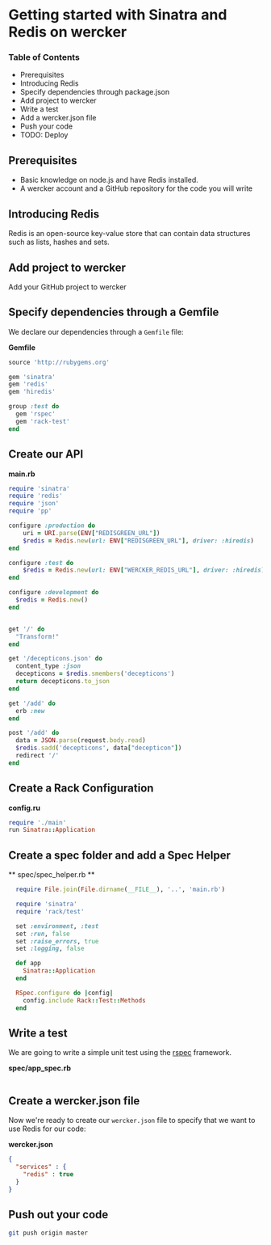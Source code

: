 # Getting started with Sinatra and Redis on wercker

### Table of Contents
* Prerequisites
* Introducing Redis
* Specify dependencies through package.json
* Add project to wercker
* Write a test
* Add a wercker.json file
* Push your code
* TODO: Deploy

## Prerequisites
* Basic knowledge on node.js and have Redis installed.
* A wercker account and a GitHub repository for the code you will write

## Introducing Redis
Redis is an open-source key-value store that can contain data structures such as lists, hashes and sets.

## Add project to wercker
Add your GitHub project to wercker

## Specify dependencies through a Gemfile

We declare our dependencies through a `Gemfile` file:

**Gemfile**

``` ruby
source 'http://rubygems.org'

gem 'sinatra'
gem 'redis'
gem 'hiredis'

group :test do
  gem 'rspec'
  gem 'rack-test'
end
```

## Create our API

**main.rb**

``` ruby
require 'sinatra'
require 'redis'
require 'json'
require 'pp'

configure :production do
    uri = URI.parse(ENV["REDISGREEN_URL"])
    $redis = Redis.new(url: ENV["REDISGREEN_URL"], driver: :hiredis)
end

configure :test do
    $redis = Redis.new(url: ENV["WERCKER_REDIS_URL"], driver: :hiredis)
end

configure :development do
  $redis = Redis.new()
end


get '/' do
  "Transform!"
end

get '/decepticons.json' do
  content_type :json
  decepticons = $redis.smembers('decepticons')
  return decepticons.to_json
end

get '/add' do
  erb :new
end

post '/add' do
  data = JSON.parse(request.body.read)
  $redis.sadd('decepticons', data["decepticon"])
  redirect '/'
end
```

## Create a Rack Configuration

**config.ru**

``` ruby
require './main'
run Sinatra::Application
```

## Create a spec folder and add a Spec Helper

** spec/spec_helper.rb **

``` ruby
  require File.join(File.dirname(__FILE__), '..', 'main.rb')

  require 'sinatra'
  require 'rack/test'

  set :environment, :test
  set :run, false
  set :raise_errors, true
  set :logging, false

  def app
    Sinatra::Application
  end

  RSpec.configure do |config|
    config.include Rack::Test::Methods
  end
```

## Write a test

We are going to write a simple unit test using the [rspec](http://rspec.info/) framework.

**spec/app_spec.rb**

``` ruby

```

## Create a wercker.json file

Now we're ready to create our `wercker.json` file to specify that we want to use Redis for our code:

**wercker.json**

``` json
{
  "services" : {
    "redis" : true
  }
}
```

## Push out your code

``` bash
git push origin master
```